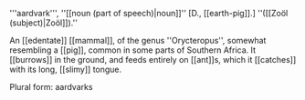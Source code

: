'''aardvark''', ''[[noun (part of speech)|noun]]'' [D., [[earth-pig]].] ''([[Zo&ouml;l (subject)|Zo&ouml;l]]).''

An [[edentate]] [[mammal]], of the genus ''Orycteropus'', somewhat resembling a [[pig]], common in some parts of Southern Africa. It [[burrows]] in the ground, and feeds entirely on [[ant]]s, which it [[catches]] with its long, [[slimy]] tongue.

Plural form: aardvarks